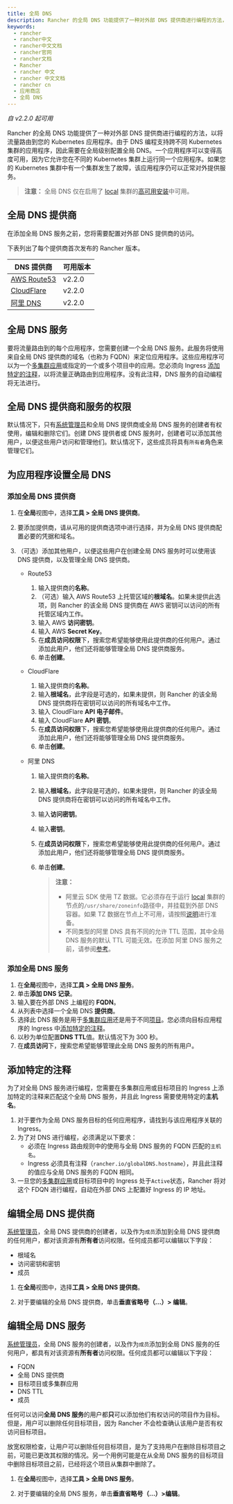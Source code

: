 ```yaml
---
title: 全局 DNS
description: Rancher 的全局 DNS 功能提供了一种对外部 DNS 提供商进行编程的方法，以将流量路由到您的 Kubernetes 应用程序。由于 DNS 编程支持跨不同 Kubernetes 集群的应用程序，因此需要在全局级别配置全局 DNS。一个应用程序可以变得高度可用，因为它允许您在不同的 Kubernetes 集群上运行同一个应用程序。如果您的 Kubernetes 集群中有一个集群发生了故障，该应用程序仍可以正常对外提供服务。
keywords:
  - rancher
  - rancher中文
  - rancher中文文档
  - rancher官网
  - rancher文档
  - Rancher
  - rancher 中文
  - rancher 中文文档
  - rancher cn
  - 应用商店
  - 全局 DNS
---
```


_自 v2.2.0 起可用_

Rancher 的全局 DNS 功能提供了一种对外部 DNS 提供商进行编程的方法，以将流量路由到您的 Kubernetes 应用程序。由于 DNS 编程支持跨不同 Kubernetes 集群的应用程序，因此需要在全局级别配置全局 DNS。一个应用程序可以变得高度可用，因为它允许您在不同的 Kubernetes 集群上运行同一个应用程序。如果您的 Kubernetes 集群中有一个集群发生了故障，该应用程序仍可以正常对外提供服务。

> **注意：** 全局 DNS 仅在启用了 [local](/docs/rancher2/installation/resources/chart-options/) 集群的[高可用安装](/docs/rancher2/installation/install-rancher-on-k8s/)中可用。

## 全局 DNS 提供商

在添加全局 DNS 服务之前，您将需要配置对外部 DNS 提供商的访问。

下表列出了每个提供商首次发布的 Rancher 版本。

| DNS 提供商                                           | 可用版本 |
| ---------------------------------------------------- | -------- |
| [AWS Route53](https://aws.amazon.com/route53/)       | v2.2.0   |
| [CloudFlare](https://www.cloudflare.com/dns/)        | v2.2.0   |
| [阿里 DNS](https://www.alibabacloud.com/product/dns) | v2.2.0   |

## 全局 DNS 服务

要将流量路由到的每个应用程序，您需要创建一个全局 DNS 服务。此服务将使用来自全局 DNS 提供商的域名（也称为 FQDN）来定位应用程序。这些应用程序可以为一个[多集群应用](/docs/rancher2/helm-charts/multi-cluster-apps/)或指定的一个或多个项目中的应用。您必须向 Ingress [添加特定的注释](#添加特定的注释)，以将流量正确路由到应用程序。没有此注释，DNS 服务的自动编程将无法进行。

## 全局 DNS 提供商和服务的权限

默认情况下，只有[系统管理员](/docs/rancher2/admin-settings/rbac/global-permissions/)和全局 DNS 提供商或全局 DNS 服务的创建者有权使用，编辑和删除它们。创建 DNS 提供者或 DNS 服务时，创建者可以添加其他用户，以便这些用户访问和管理他们。默认情况下，这些成员将具有`所有者`角色来管理它们。

## 为应用程序设置全局 DNS

### 添加全局 DNS 提供商

1. 在**全局**视图中，选择**工具 > 全局 DNS 提供商**。
1. 要添加提供商，请从可用的提供商选项中进行选择，并为全局 DNS 提供商配置必要的凭据和域名。
1. （可选）添加其他用户，以便这些用户在创建全局 DNS 服务时可以使用该 DNS 提供商，以及管理全局 DNS 提供商。

   - Route53

     1. 输入提供商的**名称**。
     1. （可选）输入 AWS Route53 上托管区域的**根域名**。如果未提供此选项，则 Rancher 的该全局 DNS 提供商在 AWS 密钥可以访问的所有托管区域内工作。
     1. 输入 AWS **访问密钥**。
     1. 输入 AWS **Secret Key**。
     1. 在**成员访问权限**下，搜索您希望能够使用此提供商的任何用户。通过添加此用户，他们还将能够管理全局 DNS 提供商服务。
     1. 单击**创建**。

   - CloudFlare

     1. 输入提供商的**名称**。
     1. 输入**根域名**，此字段是可选的，如果未提供，则 Rancher 的该全局 DNS 提供商将在密钥可以访问的所有域名中工作。
     1. 输入 CloudFlare **API 电子邮件**。
     1. 输入 CloudFlare **API 密钥**。
     1. 在**成员访问权限**下，搜索您希望能够使用此提供商的任何用户。通过添加此用户，他们还将能够管理全局 DNS 提供商服务。
     1. 单击**创建**。

   - 阿里 DNS

     1. 输入提供商的**名称**。
     1. 输入**根域名**，此字段是可选的，如果未提供，则 Rancher 的该全局 DNS 提供商将在密钥可以访问的所有域名中工作。
     1. 输入**访问密钥**。
     1. 输入**密钥**。
     1. 在**成员访问权限**下，搜索您希望能够使用此提供商的任何用户。通过添加此用户，他们还将能够管理全局 DNS 提供商服务。
     1. 单击**创建**。

        > **注意：**
        >
        > - 阿里云 SDK 使用 TZ 数据。它必须存在于运行 [local](/docs/rancher2/installation/resources/chart-options/) 集群的节点的`/usr/share/zoneinfo`路径中，并挂载到外部 DNS 容器。如果 TZ 数据在节点上不可用，请按照[说明](https://www.ietf.org/timezones/tzdb-2018f/tz-link.html)进行准备。
        > - 不同类型的阿里 DNS 具有不同的允许 TTL 范围，其中全局 DNS 服务的默认 TTL 可能无效。在添加 阿里 DNS 服务之前，请参阅[参考](https://www.alibabacloud.com/help/doc-detail/34338.htm)。

### 添加全局 DNS 服务

1. 在**全局**视图中，选择**工具 > 全局 DNS 服务**。
1. 单击**添加 DNS 记录**。
1. 输入要在外部 DNS 上编程的 **FQDN**。
1. 从列表中选择一个全局 DNS **提供商**。
1. 选择此 DNS 服务是用于[多集群应用](/docs/rancher2/helm-charts/multi-cluster-apps/)还是用于不同[项目](/docs/rancher2/cluster-admin/projects-and-namespaces/)。您必须向目标应用程序的 Ingress 中[添加特定的注释](#添加特定的注释)。
1. 以秒为单位配置**DNS TTL**值。默认情况下为 300 秒。
1. 在**成员访问**下，搜索您希望能够管理此全局 DNS 服务的所有用户。

## 添加特定的注释

为了对全局 DNS 服务进行编程，您需要在多集群应用或目标项目的 Ingress 上添加特定的注释来匹配这个全局 DNS 服务，并且此 Ingress 需要使用特定的**主机名**。

1. 对于要作为全局 DNS 服务目标的任何应用程序，请找到与该应用程序关联的 Ingress。
1. 为了对 DNS 进行编程，必须满足以下要求：
   - 必须在 Ingress 路由规则中的使用与全局 DNS 服务的 FQDN 匹配的`主机名`。
   - Ingress 必须具有注释（`rancher.io/globalDNS.hostname`），并且此注释的值应与全局 DNS 服务的 FQDN 相同。
1. 一旦您的[多集群应用](/docs/rancher2/helm-charts/multi-cluster-apps/)或目标项目中的 Ingress 处于`Active`状态，Rancher 将对这个 FDQN 进行编程，自动在外部 DNS 上配置好 Ingress 的 IP 地址。

## 编辑全局 DNS 提供商

[系统管理员](/docs/rancher2/admin-settings/rbac/global-permissions/)，全局 DNS 提供商的创建者，以及作为`成员`添加到全局 DNS 提供商的任何用户，都对该资源有**所有者**访问权限。任何成员都可以编辑以下字段：

- 根域名
- 访问密钥和密钥
- 成员

1. 在**全局**视图中，选择**工具 > 全局 DNS 提供商**。

1. 对于要编辑的全局 DNS 提供商，单击**垂直省略号（...）> 编辑**。

## 编辑全局 DNS 服务

[系统管理员](/docs/rancher2/admin-settings/rbac/global-permissions/)，全局 DNS 服务的创建者，以及作为`成员`添加到全局 DNS 服务的任何用户，都具有对该资源有**所有者**访问权限。任何成员都可以编辑以下字段：

- FQDN
- 全局 DNS 提供商
- 目标项目或多集群应用
- DNS TTL
- 成员

任何可以访问**全局 DNS 服务**的用户都**只**可以添加他们有权访问的项目作为目标。但是，用户可以删除任何目标项目，因为 Rancher 不会检查确认该用户是否有权访问目标项目。

放宽权限检查，让用户可以删除任何目标项目，是为了支持用户在删除目标项目之前，可能已更改其权限的情况。另一个用例可能是在从全局 DNS 服务的目标项目中删除目标项目之前，已经将这个项目从集群中删除了。

1. 在**全局**视图中，选择**工具 > 全局 DNS 服务**。

1. 对于要编辑的全局 DNS 服务，单击**垂直省略号（...）>编辑**。
